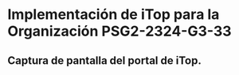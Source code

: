 # Implementación de iTop para la Organización PSG2-2324-G3-33



## Captura de pantalla del portal de iTop.